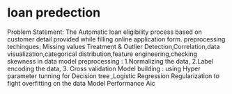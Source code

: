 # loan predection
Problem Statement: The Automatic loan eligibility process based on customer detail provided while filling online application form.
preprocessing techinques:
Missing values Treatment & Outlier Detection,Correlation,data visualization,categorical distribution,feature engineering,checking skewness in data
model preprocessing : 1.Normalizing the data, 2.Label encoding the data, 3. Cross validation
Model building : using Hyper parameter tunning for Decision tree ,Logistic Regression
Regularization to fight overfitting on the data
Model Performance Aic
